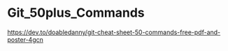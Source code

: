 # Git_50plus_Commands

https://dev.to/doabledanny/git-cheat-sheet-50-commands-free-pdf-and-poster-4gcn
